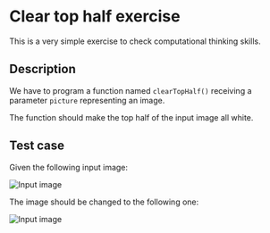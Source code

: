 # Clear top half exercise

This is a very simple exercise to check computational thinking skills.

## Description

We have to program a function named `clearTopHalf()` receiving a parameter `picture` representing an image.

The function should make the top half of the input image all white.

## Test case

Given the following input image:

![Input image](alan_kay.jpg)

The image should be changed to the following one:

![Input image](alan_kay_top_half.jpg)
